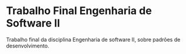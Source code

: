 # Trabalho Final Engenharia de Software II
Trabalho final da disciplina Engenharia de software II, sobre padrões de desenvolvimento. 
